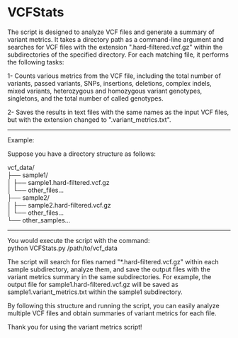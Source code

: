 # VCFStats

The script is designed to analyze VCF files and generate a summary of variant metrics. It takes a directory path as a command-line argument and searches for VCF files with the extension ".hard-filtered.vcf.gz" within the subdirectories of the specified directory. For each matching file, it performs the following tasks:

1- Counts various metrics from the VCF file, including the total number of variants, passed variants, SNPs, insertions, deletions, complex indels, mixed variants, heterozygous and homozygous variant genotypes, singletons, and the total number of called genotypes.

2- Saves the results in text files with the same names as the input VCF files, but with the extension changed to ".variant_metrics.txt".

---------------------------------------------------------------------------------------------
Example:

Suppose you have a directory structure as follows:

vcf_data/                                                                   
├── sample1/                                                          
│ ├── sample1.hard-filtered.vcf.gz                                               
│ └── other_files...                                                                       
├── sample2/                                                                                    
│ ├── sample2.hard-filtered.vcf.gz                                                       
│ └── other_files...                                                                                   
└── other_samples...                                                             

--------------------------------------------------------------------------------------
You would execute the script with the command:                                     
python VCFStats.py /path/to/vcf_data                                             

The script will search for files named "*.hard-filtered.vcf.gz" within each sample subdirectory, analyze them, and save the output files with the variant metrics summary in the same subdirectories. For example, the output file for sample1.hard-filtered.vcf.gz will be saved as sample1.variant_metrics.txt within the sample1 subdirectory.

By following this structure and running the script, you can easily analyze multiple VCF files and obtain summaries of variant metrics for each file.


Thank you for using the variant metrics script!
